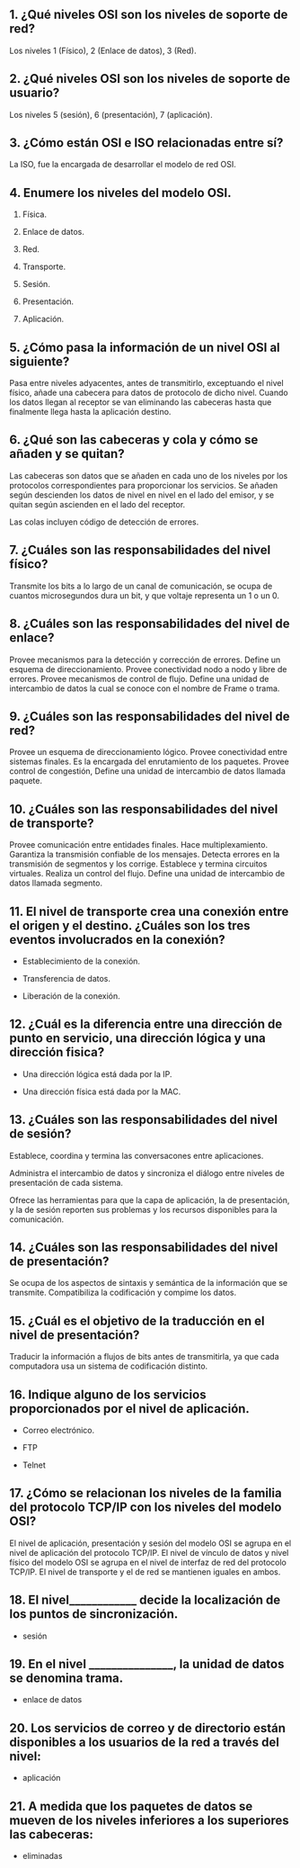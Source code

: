 ## 1. ¿Qué niveles OSI son los niveles de soporte de red? 

Los niveles 1 (Físico), 2 (Enlace de datos), 3 (Red).

## 2. ¿Qué niveles OSI son los niveles de soporte de usuario? 

Los niveles 5 (sesión), 6 (presentación), 7 (aplicación).

## 3. ¿Cómo están OSI e ISO relacionadas entre sí? 

La ISO, fue la encargada de desarrollar el modelo de red OSI.

## 4. Enumere los niveles del modelo OSI. 

1. Física.

2. Enlace de datos.

3. Red.

4. Transporte.

5. Sesión.

6. Presentación.

7. Aplicación.

## 5. ¿Cómo pasa la información de un nivel OSI al siguiente? 

Pasa entre niveles adyacentes, antes de transmitirlo, exceptuando el nivel físico, añade una cabecera para datos de protocolo de dicho nivel. Cuando los datos llegan al receptor se van eliminando las cabeceras hasta que finalmente llega hasta la aplicación destino.

## 6. ¿Qué son las cabeceras y cola y cómo se añaden y se quitan? 

Las cabeceras son datos que se añaden en cada uno de los niveles por los protocolos correspondientes para proporcionar los servicios. Se añaden según descienden los datos de nivel en nivel en el lado del emisor, y se quitan según ascienden en el lado del receptor.

Las colas incluyen código de detección de errores.

## 7. ¿Cuáles son las responsabilidades del nivel físico? 

Transmite los bits a lo largo de un canal de comunicación, se ocupa de cuantos microsegundos dura un bit, y que voltaje representa un 1 o un 0.

## 8. ¿Cuáles son las responsabilidades del nivel de enlace? 

Provee mecanismos para la detección y corrección de errores. Define un esquema de direccionamiento. Provee conectividad nodo a nodo y libre de errores. Provee mecanismos de control de flujo. Define una unidad de intercambio de datos la cual se conoce con el nombre de Frame o trama.

## 9. ¿Cuáles son las responsabilidades del nivel de red? 

Provee un esquema de direccionamiento lógico. Provee conectividad entre sistemas finales. Es la encargada del enrutamiento de los paquetes. Provee control de congestión, Define una unidad de intercambio de datos llamada paquete.

## 10. ¿Cuáles son las responsabilidades del nivel de transporte? 

Provee comunicación entre entidades finales. Hace multiplexamiento. Garantiza la transmisión confiable de los mensajes. Detecta errores en la transmisión de segmentos y los corrige. Establece y termina circuitos virtuales. Realiza un control del flujo. Define una unidad de intercambio de datos llamada segmento.

## 11. El nivel de transporte crea una conexión entre el origen y el destino. ¿Cuáles son los tres eventos involucrados en la conexión? 

+ Establecimiento de la conexión.

+ Transferencia de datos.

+ Liberación de la conexión.

## 12. ¿Cuál es la diferencia entre una dirección de punto en servicio, una dirección lógica y una dirección fisica? 

+ Una dirección lógica está dada por la IP.

+ Una dirección física está dada por la MAC.

## 13. ¿Cuáles son las responsabilidades del nivel de sesión? 

Establece, coordina y termina las conversacones entre aplicaciones.

Administra el intercambio de datos y sincroniza el diálogo entre niveles de presentación de cada sistema.

Ofrece las herramientas para que la capa de aplicación, la de presentación, y la de sesión reporten sus problemas y los recursos disponibles para la comunicación.

## 14. ¿Cuáles son las responsabilidades del nivel de presentación? 

Se ocupa de los aspectos de sintaxis y semántica de la información que se transmite. Compatibiliza la codificación y compime los datos.

## 15. ¿Cuál es el objetivo de la traducción en el nivel de presentación? 

Traducir la información a flujos de bits antes de transmitirla, ya que cada computadora usa un sistema de codificación distinto.

## 16. Indique alguno de los servicios proporcionados por el nivel de aplicación. 

+ Correo electrónico.

+ FTP

+ Telnet

## 17. ¿Cómo se relacionan los niveles de la familia del protocolo TCP/IP con los niveles del modelo OSI?

El nivel de aplicación, presentación y sesión del modelo OSI se agrupa en el nivel de aplicación del protocolo TCP/IP. El nivel de vínculo de datos y nivel físico del modelo OSI se agrupa en el nivel de interfaz de red del protocolo TCP/IP. El nivel de transporte y el de red se mantienen iguales en ambos.

## 18. El nivel____________ decide la localización de los puntos de sincronización.

+ sesión

## 19. En el nivel _______________, la unidad de datos se denomina trama.

+ enlace de datos

## 20. Los servicios de correo y de directorio están disponibles a los usuarios de la red a través del nivel:

+ aplicación

## 21. A medida que los paquetes de datos se mueven  de los niveles inferiores a los superiores las cabeceras:

+ eliminadas
